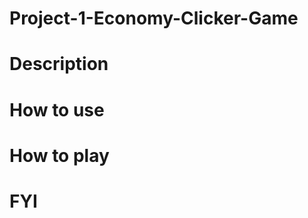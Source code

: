 # Project-1-Economy-Clicker-Game
 <!-- Create by Vincent, Jake, Jerome, Jacobus -->

# Description
 <!-- This is a user based game to generate as much currency as they can to unlock all the upgrades. -->

# How to use
 <!-- Follow this link to access the application: -->

# How to play
 <!-- A user can click on the dollar bill icon to generate currency. -->
 <!-- Once a user has earned enough currency to unlock and upgrade, they may click that upgrade to increase the rate at which their currency is generating. -->
 <!-- There are a limited number of unlockable upgrades, and the system will notify the user once they have reached the limit for a given upgrade. -->

# FYI
 <!-- A user's  currency and upgrade will be tracked while they remain on the webpage, even if they refresh it. However, if a user exits the page, their current session play though will be erased and they will begin with zero currency and zero purchased upgrades. -->